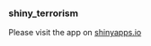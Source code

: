 ### shiny_terrorism
Please visit the app on [shinyapps.io](https://emanuelecappella.shinyapps.io/terrorism/)
